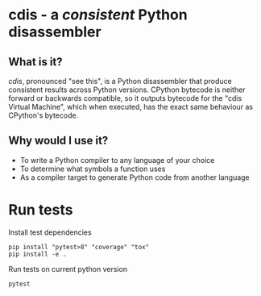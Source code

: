 # cdis - a *consistent* Python disassembler

## What is it?

*cdis*, pronounced "see this", is a Python disassembler that produce consistent results across Python versions.
CPython bytecode is neither forward or backwards compatible, so it outputs bytecode for the "cdis Virtual Machine",
which when executed, has the exact same behaviour as CPython's bytecode.

## Why would I use it?

- To write a Python compiler to any language of your choice
- To determine what symbols a function uses
- As a compiler target to generate Python code from another language


# Run tests

Install test dependencies

```shell
pip install "pytest>8" "coverage" "tox"
pip install -e .
```

Run tests on current python version

```shell
pytest
```